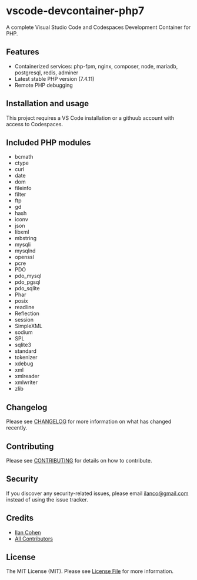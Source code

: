 # vscode-devcontainer-php7

A complete Visual Studio Code and Codespaces Development Container for PHP.

## Features

- Containerized services: php-fpm, nginx, composer, node, mariadb, postgresql, redis, adminer
- Latest stable PHP version (7.4.11)
- Remote PHP debugging

## Installation and usage

This project requires a VS Code installation or a githuub account with access to Codespaces.

## Included PHP modules

- bcmath
- ctype
- curl
- date
- dom
- fileinfo
- filter
- ftp
- gd
- hash
- iconv
- json
- libxml
- mbstring
- mysqli
- mysqlnd
- openssl
- pcre
- PDO
- pdo_mysql
- pdo_pgsql
- pdo_sqlite
- Phar
- posix
- readline
- Reflection
- session
- SimpleXML
- sodium
- SPL
- sqlite3
- standard
- tokenizer
- xdebug
- xml
- xmlreader
- xmlwriter
- zlib

## Changelog

Please see [CHANGELOG](CHANGELOG.md) for more information on what has changed recently.

## Contributing

Please see [CONTRIBUTING](CONTRIBUTING.md) for details on how to contribute.

## Security

If you discover any security-related issues, please email ilanco@gmail.com instead of using the issue tracker.

## Credits

- [Ilan Cohen](https://github.com/ilanco)
- [All Contributors](../../contributors)

## License

The MIT License (MIT). Please see [License File](LICENSE.md) for more information.
